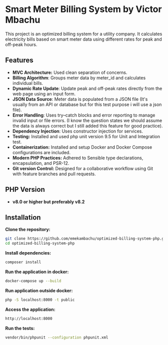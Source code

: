 # Smart Meter Billing System by Victor Mbachu

This project is an optimized billing system for a utility company. It calculates electricity bills based on smart meter data using different rates for peak and off-peak hours.

## Features

- **MVC Architecture:** Used clean separation of concerns.
- **Billing Algorithm**: Groups meter data by meter_id and calculates individual bills.
- **Dynamic Rate Update**: Update peak and off-peak rates directly from the web page using an input form.
- **JSON Data Source**: Meter data is populated from a JSON file (It's usually from an API or database but for this test purpose i will use a json file).
- **Error Handling**: Uses try–catch blocks and error reporting to manage invalid input or file errors. (I know the question states we should assume the data is always correct but I still added this feature for good practice).
- **Dependency Injection**: Uses constructor injection for services.
- **Testing:** Installed and used php unit version 9.5 for Unit and Integration test.
- **Containerization:** Installed and setup Docker and Docker Compose configurations are included.
- **Modern PHP Practices:** Adhered to Sensible type declarations, encapsulation, and PSR-12.
- **Git version Control:** Designed for a collaborative workflow using Git with feature branches and pull requests.

## PHP Version
- **v8.0 or higher but preferably v8.2**

## Installation
**Clone the repository:**
   ```bash
   git clone https://github.com/emekambachu/optimized-billing-system-php.git
   cd optimized-billing-system-php
```
   
**Install dependencies:**
   ```bash
   composer install
```
**Run the application in docker:**
   ```bash
   docker-compose up --build
```

**Run application outside docker:**
   ```bash
   php -S localhost:8000 -t public
```

**Access the application:**
   ```bash
   http://localhost:8000
```

**Run the tests:**
   ```bash
   vendor/bin/phpunit --configuration phpunit.xml
```